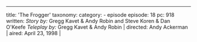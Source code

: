 ---
title: 'The Frogger'
taxonomy:
    category:
        - episode
episode: 18 
pc: 918         
written: _Story by:_ Gregg Kavet & Andy Robin and Steve Koren & Dan O'Keefe _Teleplay by:_ Gregg Kavet & Andy Robin |
directed: Andy Ackerman                  |
aired: April 23, 1998                 |
